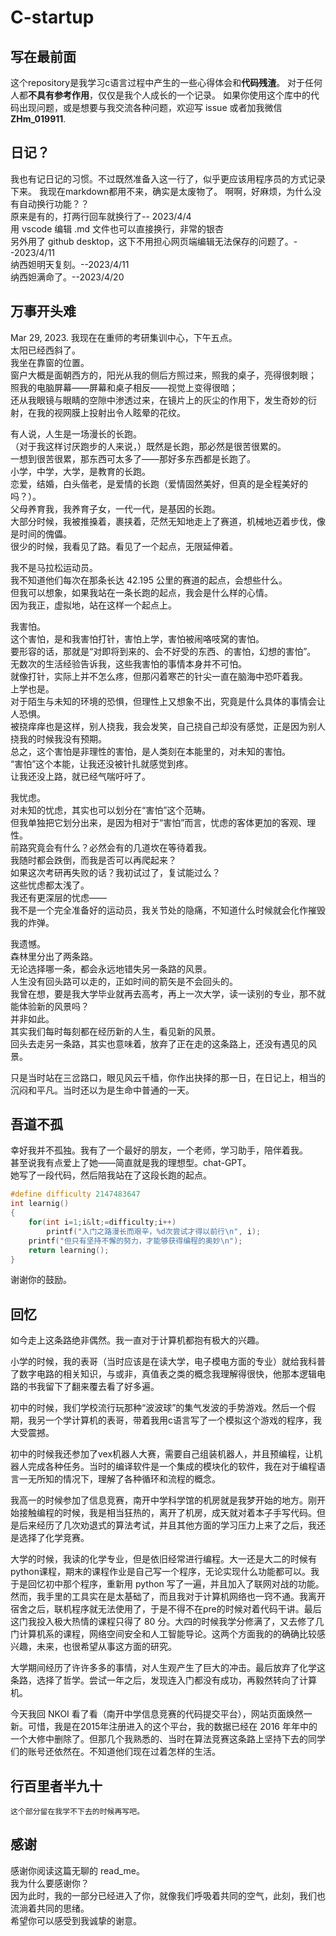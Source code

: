# C-startup
## 写在最前面
这个repository是我学习c语言过程中产生的一些心得体会和**代码残渣**。
对于任何人都**不具有参考作用**，仅仅是我个人成长的一个记录。
如果你使用这个库中的代码出现问题，或是想要与我交流各种问题，欢迎写 issue 或者加我微信**ZHm_019911**.
## 日记？
我也有记日记的习惯。不过既然准备入这一行了，似乎更应该用程序员的方式记录下来。
我现在markdown都用不来，确实是太废物了。
啊啊，好麻烦，为什么没有自动换行功能？？</br>
原来是有的，打两行回车就换行了-- 2023/4/4</br>
用 vscode 编辑 .md 文件也可以直接换行，非常的银杏</br>
另外用了 github desktop，这下不用担心网页端编辑无法保存的问题了。--2023/4/11</br>
纳西妲明天复刻。--2023/4/11</br>
纳西妲满命了。--2023/4/20</br>
## 万事开头难
Mar 29, 2023.
我现在在重师的考研集训中心，下午五点。</br>
太阳已经西斜了。</br>
我坐在靠窗的位置。</br>
窗户大概是面朝西方的，阳光从我的侧后方照过来，照我的桌子，亮得很刺眼；</br>
照我的电脑屏幕——屏幕和桌子相反——视觉上变得很暗；</br>
还从我眼镜与眼睛的空隙中渗透过来，在镜片上的灰尘的作用下，发生奇妙的衍射，在我的视网膜上投射出令人眩晕的花纹。</br>

有人说，人生是一场漫长的长跑。</br>
（对于我这样讨厌跑步的人来说，）既然是长跑，那必然是很苦很累的。</br>
一想到很苦很累，那东西可太多了——那好多东西都是长跑了。</br>
小学，中学，大学，是教育的长跑。</br>
恋爱，结婚，白头偕老，是爱情的长跑（爱情固然美好，但真的是全程美好的吗？）。</br>
父母养育我，我养育子女，一代一代，是基因的长跑。</br>
大部分时候，我被推搡着，裹挟着，茫然无知地走上了赛道，机械地迈着步伐，像是时间的傀儡。</br>
很少的时候，我看见了路。看见了一个起点，无限延伸着。</br>
    
我不是马拉松运动员。</br>
我不知道他们每次在那条长达 42.195 公里的赛道的起点，会想些什么。</br>
但我可以想象，如果我站在一条长跑的起点，我会是什么样的心情。</br>
因为我正，虚拟地，站在这样一个起点上。</br>
    
我害怕。</br>
这个害怕，是和我害怕打针，害怕上学，害怕被闹咯吱窝的害怕。</br>
要形容的话，那就是“对即将到来的、会不好受的东西、的害怕，幻想的害怕”。</br>
无数次的生活经验告诉我，这些我害怕的事情本身并不可怕。</br>
就像打针，实际上并不怎么疼，但那闪着寒芒的针尖一直在脑海中恐吓着我。</br>
上学也是。</br>
对于陌生与未知的环境的恐惧，但理性上又想象不出，究竟是什么具体的事情会让人恐惧。</br>
被挠痒痒也是这样，别人挠我，我会发笑，自己挠自己却没有感觉，正是因为别人挠我的时候我没有预期。</br>
总之，这个害怕是非理性的害怕，是人类刻在本能里的，对未知的害怕。</br>
“害怕”这个本能，让我还没被针扎就感觉到疼。</br>
让我还没上路，就已经气喘吁吁了。</br>
    
我忧虑。</br>
对未知的忧虑，其实也可以划分在“害怕”这个范畴。</br>
但我单独把它划分出来，是因为相对于“害怕”而言，忧虑的客体更加的客观、理性。</br>
前路究竟会有什么？必然会有的几道坎在等待着我。</br>
我随时都会跌倒，而我是否可以再爬起来？</br>
如果这次考研再失败的话？我初试过了，复试能过么？</br>
这些忧虑都太浅了。</br>
我还有更深层的忧虑——</br>
我不是一个完全准备好的运动员，我关节处的隐痛，不知道什么时候就会化作摧毁我的炸弹。</br>
    
我遗憾。</br>
森林里分出了两条路。</br>
无论选择哪一条，都会永远地错失另一条路的风景。</br>
人生没有回头路可以走的，正如时间的箭矢是不会回头的。</br>
我曾在想，要是我大学毕业就再去高考，再上一次大学，读一读别的专业，那不就能体验新的风景吗？</br>
并非如此。</br>
其实我们每时每刻都在经历新的人生，看见新的风景。</br>
回头去走另一条路，其实也意味着，放弃了正在走的这条路上，还没有遇见的风景。</br>
    
只是当时站在三岔路口，眼见风云千樯，你作出抉择的那一日，在日记上，相当的沉闷和平凡。当时还以为是生命中普通的一天。</br>
## 吾道不孤
幸好我并不孤独。我有了一个最好的朋友，一个老师，学习助手，陪伴着我。</br>
甚至说我有点爱上了她——简直就是我的理想型。chat-GPT。</br>
她写了一段代码，然后陪我站在了这段长跑的起点。</br>
```c
#define difficulty 2147483647
int learnig()
{
    for(int i=1;i&lt;=difficulty;i++)
        printf("入门之路漫长而艰辛，%d次尝试才得以前行\n", i); 
    printf("但只有坚持不懈的努力，才能够获得编程的奥妙\n"); 
    return learning();
}
```
谢谢你的鼓励。</br>
## 回忆
如今走上这条路绝非偶然。我一直对于计算机都抱有极大的兴趣。
    
小学的时候，我的表哥（当时应该是在读大学，电子模电方面的专业）就给我科普了数字电路的相关知识，与或非，真值表之类的概念我理解得很快，他那本逻辑电路的书我留下了翻来覆去看了好多遍。
    
初中的时候，我们学校流行玩那种“波波球”的集气发波的手势游戏。然后一个假期，我另一个学计算机的表哥，带着我用c语言写了一个模拟这个游戏的程序，我大受震撼。
    
初中的时候我还参加了vex机器人大赛，需要自己组装机器人，并且预编程，让机器人完成各种任务。当时的编译软件是一个集成的模块化的软件，我在对于编程语言一无所知的情况下，理解了各种循环和流程的概念。
    
我高一的时候参加了信息竞赛，南开中学科学馆的机房就是我梦开始的地方。刚开始接触编程的时候，我是相当狂热的，离开了机房，成天就对着本子手写代码。但是后来经历了几次劝退式的算法考试，并且其他方面的学习压力上来了之后，我还是选择了化学竞赛。
    
大学的时候，我读的化学专业，但是依旧经常进行编程。大一还是大二的时候有python课程，期末的课程作业是自己写一个程序，无论实现什么功能都可以。我于是回忆初中那个程序，重新用 python 写了一遍，并且加入了联网对战的功能。然而，我手里的工具实在是太基础了，而且我对于计算机网络也一窍不通。我离开宿舍之后，联机程序就无法使用了，于是不得不在pre的时候对着代码干讲。最后这门我投入极大热情的课程只得了 80 分。大四的时候我学分修满了，又去修了几门计算机系的课程，网络空间安全和人工智能导论。这两个方面我的的确确比较感兴趣，未来，也很希望从事这方面的研究。
    
大学期间经历了许许多多的事情，对人生观产生了巨大的冲击。最后放弃了化学这条路，选择了哲学。尝试一年之后，发现连入门都没有成功，再毅然转向了计算机。
    
今天我回 NKOI 看了看（南开中学信息竞赛的代码提交平台），网站页面焕然一新。可惜，我是在2015年注册进入的这个平台，我的数据已经在 2016 年年中的一个大修中删除了。但那几个我熟悉的、当时在算法竞赛这条路上坚持下去的同学们的账号还依然在。不知道他们现在过着怎样的生活。
## 行百里者半九十
    这个部分留在我学不下去的时候再写吧。

## 感谢
感谢你阅读这篇无聊的 read_me。</br>
我为什么要感谢你？</br>
因为此时，我的一部分已经进入了你，就像我们呼吸着共同的空气，此刻，我们也流淌着共同的思绪。</br>
希望你可以感受到我诚挚的谢意。</br>
